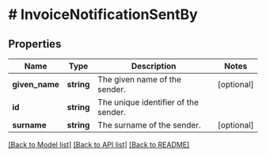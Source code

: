 # # InvoiceNotificationSentBy

## Properties

Name | Type | Description | Notes
------------ | ------------- | ------------- | -------------
**given_name** | **string** | The given name of the sender. | [optional]
**id** | **string** | The unique identifier of the sender. |
**surname** | **string** | The surname of the sender. | [optional]

[[Back to Model list]](../../README.md#models) [[Back to API list]](../../README.md#endpoints) [[Back to README]](../../README.md)
